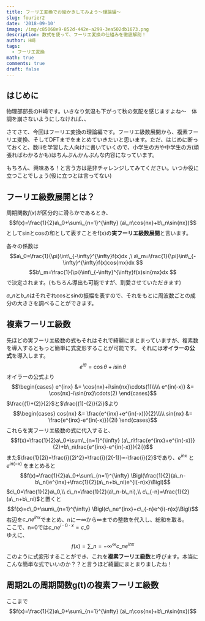 ```yaml
---
title: フーリエ変換でお絵かきしてみよう〜理論編〜
slug: fourier2
date: '2018-09-10'
image: /img/c85068e9-852d-442e-a299-3ea502db1673.png
description: 数式を使って、フーリエ変換の仕組みを徹底解剖！
author: H﨑
tags:
  - フーリエ変換
math: true
comments: true
draft: false
---
```


## はじめに

物理部部長のH崎です。いきなり気温も下がって秋の気配を感じますよね〜　体調を崩さないようにしなければ、、

さてさて、今回はフーリエ変換の理論編です。フーリエ級数展開から、複素フーリエ変換、そしてDFTまでをまとめていきたいと思います。ただ、はじめに断っておくと、数ⅲを学習した人向けに書いていくので、小学生の方や中学生の方(頑張ればわかるかも)はちんぷんかんぷんな内容になっています。  

もちろん、興味ある！と言う方は是非チャレンジしてみてください。いつか役に立つことでしょう(役に立つとは言ってない)

## フーリエ級数展開とは？
周期関数$f(x)$が区分的に滑らかであるとき、
$$f(x)=\frac{1}{2}a\_0+\sum\_{n=1}^{\infty} (a\_n\cos{nx}+b\_n\sin{nx})$$
としてsinとcosの和として表すことをf(x)の**実フーリエ級数展開**と言います。  

各々の係数は
$$a\_0=\frac{1}{\pi}\int\_{-\infty}^{\infty}f(x)dx ,\ a\_m=\frac{1}{\pi}\int\_{-\infty}^{\infty}f(x)cos{mx}dx $$
$$b\_m=\frac{1}{\pi}\int\_{-\infty}^{\infty}f(x)sin{mx}dx $$
で決定されます。(もちろん導出も可能ですが、割愛させていただきます)  

$a\_n$と$b\_n$はそれぞれcosとsinの振幅を表すので、それをもとに周波数ごとの成分の大きさを調べることができます。

## 複素フーリエ級数
先ほどの実フーリエ級数の式もそれはそれで綺麗にまとまっていますが、複素数を導入するともっと簡単に式変形することが可能です。
それには**オイラーの公式**を導入します。
$$e^{i\theta}=\cos{\theta}+i\sin{\theta}$$
オイラーの公式より
$$\begin{cases}
e^{inx} &= \cos{nx}+i\sin{nx}\cdots(1)\\\\\
e^{in(-x)} &= \cos{nx}-i\sin{nx}\cdots(2)
\end{cases}$$
$\frac{(1)+(2)}{2}$と$\frac{(1)-(2)}{2i}$より
$$\begin{cases}
cos{nx} &= \frac{e^{inx}+e^{in(-x)}}{2}\\\\\
sin{nx} &= \frac{e^{inx}-e^{in(-x)}}{2i}
\end{cases}$$
これらを実フーリエ級数の式に代入すると、
$$f(x)=\frac{1}{2}a\_0+\sum\_{n=1}^{\infty} (a\_n\frac{e^{inx}+e^{in(-x)}}{2}+b\_n\frac{e^{inx}-e^{in(-x)}}{2i})$$
また$\frac{1}{2i}=\frac{i}{2i^2}=\frac{i}{2(-1)}=-\frac{i}{2}$であり、$e^{inx}$ と $e^{in(-x)}$ をまとめると
$$f(x)=\frac{1}{2}a\_0+\sum\_{n=1}^{\infty} \Bigl(\frac{1}{2}(a\_n-b\_ni)e^{inx}+\frac{1}{2}(a\_n+b\_ni)e^{i(-n)x}\Bigl)$$
$c\_0=\frac{1}{2}a\_0,\\ c\_n=\frac{1}{2}(a\_n-b\_ni),\\ c\_{-n}=\frac{1}{2}(a\_n+b\_ni)$と置くと
$$f(x)=c\_0+\sum\_{n=1}^{\infty} \Bigl(c\_ne^{inx}+c\_{-n}e^{i(-n)x}\Bigl)$$
右辺を$c\_ne^{inx}$でまとめ、nにー∞から∞までの整数を代入し、総和を取る。  
ここで、n=0では$c\_ne^{i \cdot0 \cdot x}=c\_0$  
ゆえに、
$$f(x)=\sum\_{n=-\infty}^{\infty} c\_ne^{inx}$$
このように式変形することができ、これを**複素フーリエ級数**と呼びます。本当にこんな簡単な式でいいのか？？と言うほど綺麗にまとまりましたね！

## 周期2Lの周期関数g(t)の複素フーリエ級数
ここまで
$$f(x)=\frac{1}{2}a\_0+\sum\_{n=1}^{\infty} (a\_n\cos{nx}+b\_n\sin{nx})$$
